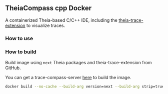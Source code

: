 ## TheiaCompass cpp Docker

A containerized Theia-based C/C++ IDE, including the [theia-trace-extension](https://github.com/delislesim/theia-trace-extension/tree/theiaCompass) to visualize traces.

### How to use

### How to build

Build image using `next` Theia packages and theia-trace-extension from GitHub.

You can get a trace-compass-server [here](https://download.eclipse.org/tracecompass.incubator/trace-server/rcp/?d) to build the image.

```bash
docker build --no-cache --build-arg version=next --build-arg strip=true  -t theia-cpp:next .
``` 